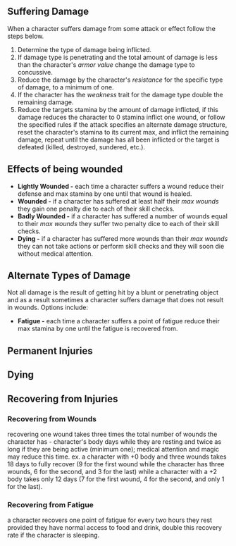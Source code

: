 ## Suffering Damage
When a character suffers damage from some attack or effect follow the steps below.
1. Determine the type of damage being inflicted.
2. If damage type is penetrating and the total amount of damage is less than the character's *armor value* change the damage type to concussive.
3. Reduce the damage by the character's *resistance* for the specific type of damage, to a minimum of one.
4. If the character has the *weakness* trait for the damage type double the remaining damage.
5. Reduce the targets stamina by the amount of damage inflicted, if this damage reduces the character to 0 stamina inflict one wound, or follow the specified rules if the attack specifies an alternate damage structure, reset the character's stamina to its current max, and inflict the remaining damage, repeat until the damage has all been inflicted or the target is defeated (killed, destroyed, sundered, etc.).

## Effects of being wounded
* **Lightly Wounded -** each time a character suffers a wound reduce their defense and max stamina by one until that wound is healed.
* **Wounded -** if a character has suffered at least half their *max wounds* they gain one penalty die to each of their skill checks.
* **Badly Wounded -** if a character has suffered a number of wounds equal to their *max wounds* they suffer two penalty dice to each of their skill checks.
* **Dying -** if a character has suffered more wounds than their *max wounds* they can not take actions or perform skill checks and they will soon die without medical attention.

## Alternate Types of Damage
Not all damage is the result of getting hit by a blunt or penetrating object and as a result sometimes a character suffers damage that does not result in wounds. Options include:
* **Fatigue -** each time a character suffers a point of fatigue reduce their max stamina by one until the fatigue is recovered from.

## Permanent Injuries

## Dying

## Recovering from Injuries

### Recovering from Wounds
recovering one wound takes three times the total number of wounds the character has - character's body days while they are resting and twice as long if they are being active (minimum one); medical attention and magic may reduce this time.
ex. a character with +0 body and three wounds takes 18 days to fully recover (9 for the first wound while the character has three wounds, 6 for the second, and 3 for the last) while a character with a +2 body takes only 12 days (7 for the first wound, 4 for the second, and only 1 for the last).

### Recovering from Fatigue
a character recovers one point of fatigue for every two hours they rest provided they have normal access to food and drink, double this recovery rate if the character is sleeping.

